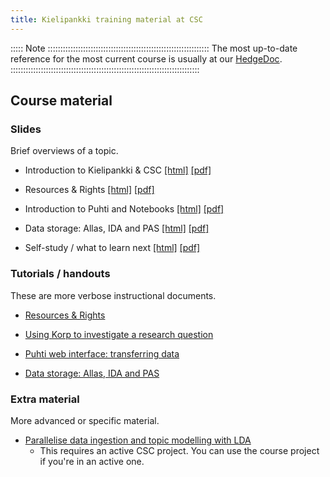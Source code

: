 ```yaml
---
title: Kielipankki training material at CSC
---
```


::::: Note ::::::::::::::::::::::::::::::::::::::::::::::::::::::::::::::::
The most up-to-date reference for the most current course is usually at our
[HedgeDoc](https://siili.rahtiapp.fi/kielipankki-training).
:::::::::::::::::::::::::::::::::::::::::::::::::::::::::::::::::::::::::::

## Course material

### Slides

Brief overviews of a topic.

* Introduction to Kielipankki & CSC [[html]](slides/intro.html) [[pdf]](https://a3s.fi/Kielipankki-training/intro.pdf)

* Resources & Rights [[html]](slides/rights_and_licenses.html) [[pdf]](https://a3s.fi/Kielipankki-training/rights_and_licenses.pdf)

* Introduction to Puhti and Notebooks [[html]](slides/puhti_jupyter_intro.html) [[pdf]](https://a3s.fi/Kielipankki-training/puhti_jupyter_intro.pdf)

* Data storage: Allas, IDA and PAS [[html]](slides/data_after_processing.html) [[pdf]](https://a3s.fi/Kielipankki-training/data_after_processing.pdf)

* Self-study / what to learn next [[html]](slides/self_study.html) [[pdf]](https://a3s.fi/Kielipankki-training/self_study.pdf)

### Tutorials / handouts

These are more verbose instructional documents.

* [Resources & Rights](tutorials/rights_and_licenses_handout.html)

* [Using Korp to investigate a research question](tutorials/korp_script.html)

* [Puhti web interface: transferring data](tutorials/fetch_data_into_puhti.html)

* [Data storage: Allas, IDA and PAS](tutorials/data_after_processing_handout.html)

### Extra material

More advanced or specific material.

* [Parallelise data ingestion and topic modelling with LDA](tutorials/lda.html)
    * This requires an active CSC project. You can use the course project if you're in an active one.
